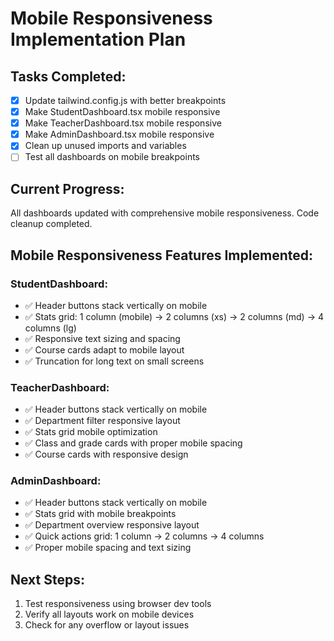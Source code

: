 # Mobile Responsiveness Implementation Plan

## Tasks Completed:
- [x] Update tailwind.config.js with better breakpoints
- [x] Make StudentDashboard.tsx mobile responsive
- [x] Make TeacherDashboard.tsx mobile responsive  
- [x] Make AdminDashboard.tsx mobile responsive
- [x] Clean up unused imports and variables
- [ ] Test all dashboards on mobile breakpoints

## Current Progress:
All dashboards updated with comprehensive mobile responsiveness. Code cleanup completed.

## Mobile Responsiveness Features Implemented:

### StudentDashboard:
- ✅ Header buttons stack vertically on mobile
- ✅ Stats grid: 1 column (mobile) → 2 columns (xs) → 2 columns (md) → 4 columns (lg)
- ✅ Responsive text sizing and spacing
- ✅ Course cards adapt to mobile layout
- ✅ Truncation for long text on small screens

### TeacherDashboard:
- ✅ Header buttons stack vertically on mobile  
- ✅ Department filter responsive layout
- ✅ Stats grid mobile optimization
- ✅ Class and grade cards with proper mobile spacing
- ✅ Course cards with responsive design

### AdminDashboard:
- ✅ Header buttons stack vertically on mobile
- ✅ Stats grid with mobile breakpoints
- ✅ Department overview responsive layout
- ✅ Quick actions grid: 1 column → 2 columns → 4 columns
- ✅ Proper mobile spacing and text sizing

## Next Steps:
1. Test responsiveness using browser dev tools
2. Verify all layouts work on mobile devices
3. Check for any overflow or layout issues
